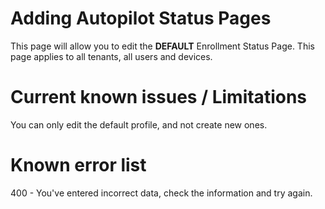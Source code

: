 # Adding Autopilot Status Pages

This page will allow you to edit the **DEFAULT** Enrollment Status Page. This page applies to all tenants, all users and devices.
# Current known issues / Limitations

You can only edit the default profile, and not create new ones.

# Known error list

400 - You've entered incorrect data, check the information and try again. 
